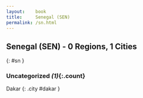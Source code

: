 ```yaml
---
layout:    book
title:     Senegal (SEN)
permalink: /sn.html
---
```


## Senegal (SEN) - 0 Regions, 1 Cities
{: #sn }





### Uncategorized _(1)_{:.count}


Dakar  {: .city #dakar } <br>


 
